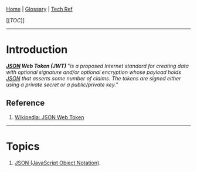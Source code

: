[Home](/Slalom-LLC/Slalom-Consulting) | [Glossary](/Glossary) | [Tech Ref](/Tech-Ref)


[[_TOC_]]

---
# Introduction
***[JSON](/Tech-Ref/Software-Development/JSON-\(JavaScript-Object-Notation\)) Web Token (JWT)*** "_is a proposed Internet standard for creating data with optional signature and/or optional encryption whose payload holds [JSON](/Tech-Ref/Software-Development/JSON-\(JavaScript-Object-Notation\)) that asserts some number of claims. The tokens are signed either using a private secret or a public/private key._"

## Reference
1. [Wikipedia: JSON Web Token](https://en.wikipedia.org/wiki/JSON_Web_Token)

---
# Topics
1. [JSON (JavaScript Object Notation)](/Tech-Ref/Software-Development/JSON-\(JavaScript-Object-Notation\)).
